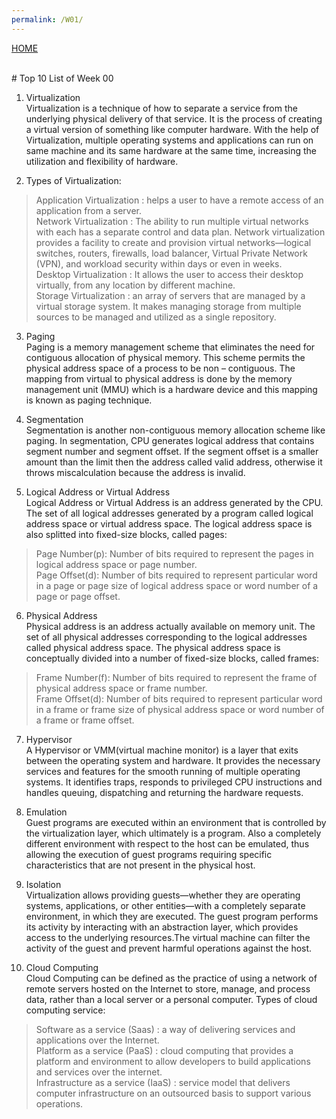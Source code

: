 ```yaml
---
permalink: /W01/
---
```

[HOME](../)

<br>
# Top 10 List of Week 00

1. Virtualization <br>
Virtualization is a technique of how to separate a service from the underlying physical delivery of that service. It is the process of creating a virtual version of something like computer hardware. With the help of Virtualization, multiple operating systems and applications can run on same machine and its same hardware at the same time, increasing the utilization and flexibility of hardware.<br>

2. Types of Virtualization: <br>
> Application Virtualization : helps a user to have a remote access of an application from a server. <br>
> Network Virtualization : The ability to run multiple virtual networks with each has a separate control and data plan. Network virtualization provides a facility to create and provision virtual networks—logical switches, routers, firewalls, load balancer, Virtual Private Network (VPN), and workload security within days or even in weeks.<br>
> Desktop Virtualization : It allows the user to access their desktop virtually, from any location by different machine.<br>
> Storage Virtualization : an array of servers that are managed by a virtual storage system. It makes managing storage from multiple sources to be managed and utilized as a single repository.

3. Paging<br>
Paging is a memory management scheme that eliminates the need for contiguous allocation of physical memory. This scheme permits the physical address space of a process to be non – contiguous. The mapping from virtual to physical address is done by the memory management unit (MMU) which is a hardware device and this mapping is known as paging technique.<br>

4. Segmentation<br>
Segmentation is another non-contiguous memory allocation scheme like paging. In segmentation, CPU generates logical address that contains segment number and segment offset. If the segment offset is a smaller amount than the limit then the address called valid address, otherwise it throws miscalculation because the address is invalid.

5. Logical Address or Virtual Address<br>
Logical Address or Virtual Address is an address generated by the CPU. The set of all logical addresses generated by a program called logical address space or virtual address space. The logical address space is also splitted into fixed-size blocks, called pages: <br>
> Page Number(p): Number of bits required to represent the pages in logical address space or page number. <br>
> Page Offset(d): Number of bits required to represent particular word in a page or page size of logical address space or word number of a page or page offset.<br>

6. Physical Address<br>
Physical address is an address actually available on memory unit. The set of all physical addresses corresponding to the logical addresses called physical address space. The physical address space is conceptually divided into a number of fixed-size blocks, called frames: <br>
> Frame Number(f): Number of bits required to represent the frame of physical address space or frame number.<br>
> Frame Offset(d): Number of bits required to represent particular word in a frame or frame size of physical address space or word number of a frame or frame offset.<br>

7. Hypervisor<br>
A Hypervisor or VMM(virtual machine monitor) is a layer that exits between the operating system and hardware. It provides the necessary services and features for the smooth running of multiple operating systems. It identifies traps, responds to privileged CPU instructions and handles queuing, dispatching and returning the hardware requests.<br>

8. Emulation<br>
Guest programs are executed within an environment that is controlled by the virtualization layer, which ultimately is a program. Also a completely different environment with respect to the host can be emulated, thus allowing the execution of guest programs requiring specific characteristics that are not present in the physical host.<br>

9. Isolation<br>
Virtualization allows providing guests—whether they are operating systems, applications, or other entities—with a completely separate environment, in which they are executed. The guest program performs its activity by interacting with an abstraction layer, which provides access to the underlying resources.The virtual machine can filter the activity of the guest and prevent harmful operations against the host.<br>

10. Cloud Computing <br>
Cloud Computing can be defined as the practice of using a network of remote servers hosted on the Internet to store, manage, and process data, rather than a local server or a personal computer. Types of cloud computing service: <br>
> Software as a service (Saas) : a way of delivering services and applications over the Internet.<br>
> Platform as a service (PaaS) : cloud computing that provides a platform and environment to allow developers to build applications and services over the internet.<br>
> Infrastructure as a service (IaaS) : service model that delivers computer infrastructure on an outsourced basis to support various operations.<br>
